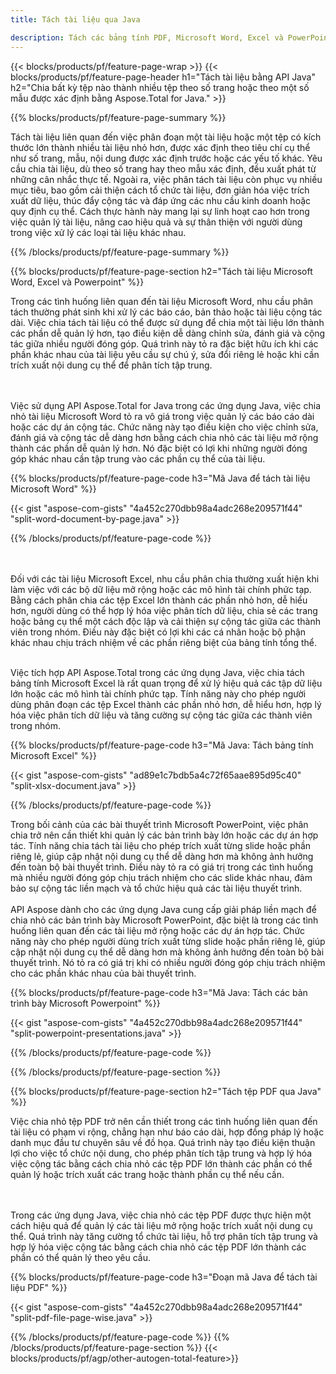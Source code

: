 ```yaml
---
title: Tách tài liệu qua Java 

description: Tách các bảng tính PDF, Microsoft Word, Excel và PowerPoint thông qua ứng dụng Java của bạn. Chia tài liệu theo số trang hoặc theo một số mẫu được xác định trước.
---
```


{{< blocks/products/pf/feature-page-wrap >}}
{{< blocks/products/pf/feature-page-header h1="Tách tài liệu bằng API Java" h2="Chia bất kỳ tệp nào thành nhiều tệp theo số trang hoặc theo một số mẫu được xác định bằng Aspose.Total for Java." >}}

{{% blocks/products/pf/feature-page-summary %}}

Tách tài liệu liên quan đến việc phân đoạn một tài liệu hoặc một tệp có kích thước lớn thành nhiều tài liệu nhỏ hơn, được xác định theo tiêu chí cụ thể như số trang, mẫu, nội dung được xác định trước hoặc các yếu tố khác. Yêu cầu chia tài liệu, dù theo số trang hay theo mẫu xác định, đều xuất phát từ những cân nhắc thực tế. Ngoài ra, việc phân tách tài liệu còn phục vụ nhiều mục tiêu, bao gồm cải thiện cách tổ chức tài liệu, đơn giản hóa việc trích xuất dữ liệu, thúc đẩy cộng tác và đáp ứng các nhu cầu kinh doanh hoặc quy định cụ thể. Cách thực hành này mang lại sự linh hoạt cao hơn trong việc quản lý tài liệu, nâng cao hiệu quả và sự thân thiện với người dùng trong việc xử lý các loại tài liệu khác nhau.

{{% /blocks/products/pf/feature-page-summary  %}}

{{% blocks/products/pf/feature-page-section  h2="Tách tài liệu Microsoft Word, Excel và Powerpoint" %}}

Trong các tình huống liên quan đến tài liệu Microsoft Word, nhu cầu phân tách thường phát sinh khi xử lý các báo cáo, bản thảo hoặc tài liệu cộng tác dài. Việc chia tách tài liệu có thể được sử dụng để chia một tài liệu lớn thành các phần dễ quản lý hơn, tạo điều kiện dễ dàng chỉnh sửa, đánh giá và cộng tác giữa nhiều người đóng góp. Quá trình này tỏ ra đặc biệt hữu ích khi các phần khác nhau của tài liệu yêu cầu sự chú ý, sửa đổi riêng lẻ hoặc khi cần trích xuất nội dung cụ thể để phân tích tập trung. 

<br /><br />
Việc sử dụng API Aspose.Total for Java trong các ứng dụng Java, việc chia nhỏ tài liệu Microsoft Word tỏ ra vô giá trong việc quản lý các báo cáo dài hoặc các dự án cộng tác. Chức năng này tạo điều kiện cho việc chỉnh sửa, đánh giá và cộng tác dễ dàng hơn bằng cách chia nhỏ các tài liệu mở rộng thành các phần dễ quản lý hơn. Nó đặc biệt có lợi khi những người đóng góp khác nhau cần tập trung vào các phần cụ thể của tài liệu.


{{% blocks/products/pf/feature-page-code h3="Mã Java để tách tài liệu Microsoft Word" %}}

{{< gist "aspose-com-gists" "4a452c270dbb98a4adc268e209571f44" "split-word-document-by-page.java" >}}

{{% /blocks/products/pf/feature-page-code  %}}

<br /><br />
Đối với các tài liệu Microsoft Excel, nhu cầu phân chia thường xuất hiện khi làm việc với các bộ dữ liệu mở rộng hoặc các mô hình tài chính phức tạp. Bằng cách phân chia các tệp Excel lớn thành các phần nhỏ hơn, dễ hiểu hơn, người dùng có thể hợp lý hóa việc phân tích dữ liệu, chia sẻ các trang hoặc bảng cụ thể một cách độc lập và cải thiện sự cộng tác giữa các thành viên trong nhóm. Điều này đặc biệt có lợi khi các cá nhân hoặc bộ phận khác nhau chịu trách nhiệm về các phần riêng biệt của bảng tính tổng thể.
<br /><br />

Việc tích hợp API Aspose.Total trong các ứng dụng Java, việc chia tách bảng tính Microsoft Excel là rất quan trọng để xử lý hiệu quả các tập dữ liệu lớn hoặc các mô hình tài chính phức tạp. Tính năng này cho phép người dùng phân đoạn các tệp Excel thành các phần nhỏ hơn, dễ hiểu hơn, hợp lý hóa việc phân tích dữ liệu và tăng cường sự cộng tác giữa các thành viên trong nhóm.

{{% blocks/products/pf/feature-page-code h3="Mã Java: Tách bảng tính Microsoft Excel" %}}

{{< gist "aspose-com-gists" "ad89e1c7bdb5a4c72f65aae895d95c40" "split-xlsx-document.java" >}}

{{% /blocks/products/pf/feature-page-code  %}}

Trong bối cảnh của các bài thuyết trình Microsoft PowerPoint, việc phân chia trở nên cần thiết khi quản lý các bản trình bày lớn hoặc các dự án hợp tác. Tính năng chia tách tài liệu cho phép trích xuất từng slide hoặc phần riêng lẻ, giúp cập nhật nội dung cụ thể dễ dàng hơn mà không ảnh hưởng đến toàn bộ bài thuyết trình. Điều này tỏ ra có giá trị trong các tình huống mà nhiều người đóng góp chịu trách nhiệm cho các slide khác nhau, đảm bảo sự cộng tác liền mạch và tổ chức hiệu quả các tài liệu thuyết trình. <br /><br />
API Aspose dành cho các ứng dụng Java cung cấp giải pháp liền mạch để chia nhỏ các bản trình bày Microsoft PowerPoint, đặc biệt là trong các tình huống liên quan đến các tài liệu mở rộng hoặc các dự án hợp tác. Chức năng này cho phép người dùng trích xuất từng slide hoặc phần riêng lẻ, giúp cập nhật nội dung cụ thể dễ dàng hơn mà không ảnh hưởng đến toàn bộ bài thuyết trình. Nó tỏ ra có giá trị khi có nhiều người đóng góp chịu trách nhiệm cho các phần khác nhau của bài thuyết trình.

{{% blocks/products/pf/feature-page-code h3="Mã Java: Tách các bản trình bày Microsoft Powerpoint" %}}

{{< gist "aspose-com-gists" "4a452c270dbb98a4adc268e209571f44" "split-powerpoint-presentations.java" >}}

{{% /blocks/products/pf/feature-page-code  %}}

{{% /blocks/products/pf/feature-page-section %}}

{{% blocks/products/pf/feature-page-section  h2="Tách tệp PDF qua Java" %}}

Việc chia nhỏ tệp PDF trở nên cần thiết trong các tình huống liên quan đến tài liệu có phạm vi rộng, chẳng hạn như báo cáo dài, hợp đồng pháp lý hoặc danh mục đầu tư chuyên sâu về đồ họa. Quá trình này tạo điều kiện thuận lợi cho việc tổ chức nội dung, cho phép phân tích tập trung và hợp lý hóa việc cộng tác bằng cách chia nhỏ các tệp PDF lớn thành các phần có thể quản lý hoặc trích xuất các trang hoặc thành phần cụ thể nếu cần.

<br /><br />
Trong các ứng dụng Java, việc chia nhỏ các tệp PDF được thực hiện một cách hiệu quả để quản lý các tài liệu mở rộng hoặc trích xuất nội dung cụ thể. Quá trình này tăng cường tổ chức tài liệu, hỗ trợ phân tích tập trung và hợp lý hóa việc cộng tác bằng cách chia nhỏ các tệp PDF lớn thành các phần có thể quản lý theo yêu cầu.

{{% blocks/products/pf/feature-page-code h3="Đoạn mã Java để tách tài liệu PDF" %}}

{{< gist "aspose-com-gists" "4a452c270dbb98a4adc268e209571f44" "split-pdf-file-page-wise.java" >}}

{{% /blocks/products/pf/feature-page-code  %}}
{{% /blocks/products/pf/feature-page-section %}}
{{< blocks/products/pf/agp/other-autogen-total-feature>}}
